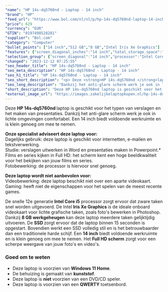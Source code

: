 ```yaml
---
"name": "HP 14s-dq5760nd - Laptop - 14 inch"
"brand": "HP"
"feed_url": "https://www.bol.com/nl/nl/p/hp-14s-dq5760nd-laptop-14-inch/9300000164310402"
"price": 629
"currency": "EUR"
"GTIN": "0197498528281"
"supplier": "Bol.com"
"category": "Computer"
"bullet_points": ["14 inch","512 GB","8 GB","Intel Iris Xe Graphics"]
"features": {"screen_diagonal_inches":"14 inch","total_storage_space":"512 GB","memory_size":"8 GB","graphics_card":"Intel Iris Xe Graphics"}
"selection_group": {"screen_diagonal":"14 inch","processor":"Intel Core i5","changed_price_past_3_days":false,"product_family":"HP 14s"}
"changed": "2023-12-12 07:25:55"
"seo_header_title": "HP 14s-dq5760nd - Laptop - 14 inch"
"seo_meta_description": "HP 14s-dq5760nd - Laptop - 14 inch"
"seo_h1_title": "HP 14s-dq5760nd - Laptop - 14 inch"
"seo_short_description": "<p> Deze <strong>HP 14s-dq5760nd </strong>laptop is geschikt voor het typen van verslagen en het maken van presentaties."
"seo_long_description": "Dankzij het anti-glare scherm werk je ook in lichte omgevingen comfortabel. Een 14 inch biedt voldoende werkruimte en is klein genoeg om mee te nemen. </p> <p> <strong>Onze specialist adviseert deze laptop voor:</strong><br /> Dagelijks gebruik: deze laptop is geschikt voor internetten, e-mailen en tekstverwerking. <br /> Studie: verslagen uitwerken in Word en presentaties maken in Powerpoint. *<br /> Films en series kijken in Full HD: het scherm kent een hoge beeldkwaliteit voor het bekijken van jouw films en series. <br /> Fotobewerking: de processor is hiervoor snel genoeg.  </p> <p> <strong>Deze laptop wordt niet aanbevolen voor:</strong><br /> Videobewerking: deze laptop beschikt niet over een aparte videokaart. <br /> Gaming: heeft niet de eigenschappen voor het spelen van de meest recente games.  </p> <p> De snelle 12e generatie<strong> Intel Core i5</strong> processor zorgt ervoor dat zware taken snel worden uitgevoerd. De Intel <strong>Iris Xe Graphics </strong>is de ideale onboard videokaart voor lichte grafische taken, zoals foto's bewerken in Photoshop. Dankzij <strong>8 GB werkgeheugen</strong> kan deze laptop meerdere taken gelijktijdig uitvoeren. De <strong>SSD </strong>zorgt ervoor dat de laptop binnen 15 seconden is opgestart. Bovendien werkt een SSD volledig stil en is het betrouwbaarder dan een traditionele harde schijf. Een <strong>14 inch</strong> biedt voldoende werkruimte en is klein genoeg om mee te nemen. Het <strong>Full HD scherm</strong> zorgt voor een scherpe weergave van jouw foto's en video's.  </p> <p> </p> <h3> Goed om te weten</h3> <p> </p> <ul> <li>Deze laptop is voorzien van <strong>Windows 11 Home</strong>. </li> <li>De behuizing is gemaakt van <strong>kunststof</strong>. </li> <li>Deze laptop is <strong>niet </strong>voorzien van een DVD/CD speler. </li> <li>Deze laptop is voorzien van een <strong>QWERTY</strong> toetsenbord. </li> </ul>"
"short_description": "Deze HP 14s-dq5760nd laptop is geschikt voor het typen van verslagen en het maken van presentaties. Dankzij het anti-glare scherm werk je ook in lichte omgevingen comfortabel. Een 14 inch biedt voldoende werkruimte en is klein genoeg om mee te nemen. Onze specialist adviseert deze laptop voor: Dagelijks gebruik: deze laptop is geschikt voor internetten, e-mailen en tekstverwerking. Studie: verslagen uitwerken in Word en presentaties maken in Powerpoint.* Films en series kijken in Full HD: het scherm kent een hoge beeldkwaliteit voor het bekijken van jouw films en series. Fotobewerking: de processor is hiervoor snel genoeg. Deze laptop wordt niet aanbevolen voor: Videobewerking: deze laptop beschikt niet over een aparte videokaart. Gaming: heeft niet de eigenschappen voor het spelen van de meest recente games. De snelle 12e generatie Intel Core i5 processor zorgt ervoor dat zware taken snel worden uitgevoerd. De Intel Iris Xe Graphics is de ideale onboard videokaart voor lichte grafische taken, zoals foto's bewerken in Photoshop. Dankzij 8 GB werkgeheugen kan deze laptop meerdere taken gelijktijdig uitvoeren. De SSD zorgt ervoor dat de laptop binnen 15 seconden is opgestart. Bovendien werkt een SSD volledig stil en is het betrouwbaarder dan een traditionele harde schijf. Een 14 inch biedt voldoende werkruimte en is klein genoeg om mee te nemen. Het Full HD scherm zorgt voor een scherpe weergave van jouw foto's en video's. Goed om te weten Deze laptop is voorzien van Windows 11 Home. De behuizing is gemaakt van kunststof. Deze laptop is niet voorzien van een DVD/CD speler. Deze laptop is voorzien van een QWERTY toetsenbord."
"external_image_url": "https://images.zakelijkelaptopkopen.nl/hp-14s-dq5760nd-laptop-14-inch.webp"
---
```


<p> Deze <strong>HP 14s-dq5760nd </strong>laptop is geschikt voor het typen van verslagen en het maken van presentaties. Dankzij het anti-glare scherm werk je ook in lichte omgevingen comfortabel. Een 14 inch biedt voldoende werkruimte en is klein genoeg om mee te nemen. </p> <p> <strong>Onze specialist adviseert deze laptop voor:</strong><br /> Dagelijks gebruik: deze laptop is geschikt voor internetten, e-mailen en tekstverwerking. <br /> Studie: verslagen uitwerken in Word en presentaties maken in Powerpoint.*<br /> Films en series kijken in Full HD: het scherm kent een hoge beeldkwaliteit voor het bekijken van jouw films en series.<br /> Fotobewerking: de processor is hiervoor snel genoeg.  </p> <p> <strong>Deze laptop wordt niet aanbevolen voor:</strong><br /> Videobewerking: deze laptop beschikt niet over een aparte videokaart. <br /> Gaming: heeft niet de eigenschappen voor het spelen van de meest recente games.  </p> <p> De snelle 12e generatie<strong> Intel Core i5</strong> processor zorgt ervoor dat zware taken snel worden uitgevoerd. De Intel <strong>Iris Xe Graphics </strong>is de ideale onboard videokaart voor lichte grafische taken, zoals foto's bewerken in Photoshop. Dankzij <strong>8 GB werkgeheugen</strong> kan deze laptop meerdere taken gelijktijdig uitvoeren. De <strong>SSD </strong>zorgt ervoor dat de laptop binnen 15 seconden is opgestart. Bovendien werkt een SSD volledig stil en is het betrouwbaarder dan een traditionele harde schijf. Een <strong>14 inch</strong> biedt voldoende werkruimte en is klein genoeg om mee te nemen. Het <strong>Full HD scherm</strong> zorgt voor een scherpe weergave van jouw foto's en video's.  </p> <p>  </p> <h3> Goed om te weten</h3> <p>  </p> <ul> <li>Deze laptop is voorzien van <strong>Windows 11 Home</strong>.</li> <li>De behuizing is gemaakt van <strong>kunststof</strong>.</li> <li>Deze laptop is <strong>niet </strong>voorzien van een DVD/CD speler.</li> <li>Deze laptop is voorzien van een <strong>QWERTY</strong> toetsenbord.</li> </ul>